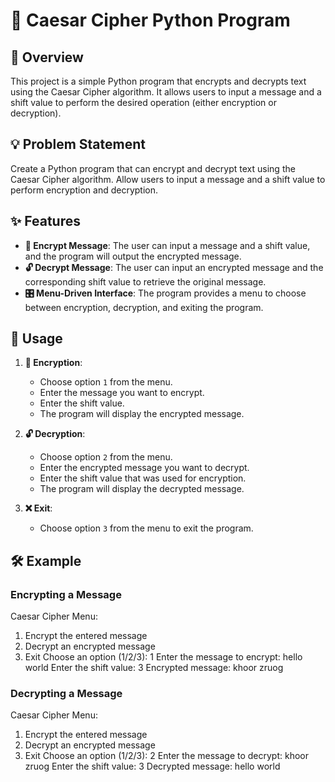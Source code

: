 # 🔐 Caesar Cipher Python Program

## 📖 Overview

This project is a simple Python program that encrypts and decrypts text using the Caesar Cipher algorithm. It allows users to input a message and a shift value to perform the desired operation (either encryption or decryption).

## 💡 Problem Statement

Create a Python program that can encrypt and decrypt text using the Caesar Cipher algorithm. Allow users to input a message and a shift value to perform encryption and decryption.

## ✨ Features

- **🔏 Encrypt Message**: The user can input a message and a shift value, and the program will output the encrypted message.
- **🔓 Decrypt Message**: The user can input an encrypted message and the corresponding shift value to retrieve the original message.
- **🎛️ Menu-Driven Interface**: The program provides a menu to choose between encryption, decryption, and exiting the program.

## 🚀 Usage

1. **🔏 Encryption**:
   - Choose option `1` from the menu.
   - Enter the message you want to encrypt.
   - Enter the shift value.
   - The program will display the encrypted message.

2. **🔓 Decryption**:
   - Choose option `2` from the menu.
   - Enter the encrypted message you want to decrypt.
   - Enter the shift value that was used for encryption.
   - The program will display the decrypted message.

3. **❌ Exit**:
   - Choose option `3` from the menu to exit the program.

## 🛠️ Example

### Encrypting a Message

Caesar Cipher Menu:

1. Encrypt the entered message
2. Decrypt an encrypted message
3. Exit
Choose an option (1/2/3): 1
Enter the message to encrypt: hello world
Enter the shift value: 3
Encrypted message: khoor zruog


### Decrypting a Message

Caesar Cipher Menu:

1. Encrypt the entered message
2. Decrypt an encrypted message
3. Exit
Choose an option (1/2/3): 2
Enter the message to decrypt: khoor zruog
Enter the shift value: 3
Decrypted message: hello world
